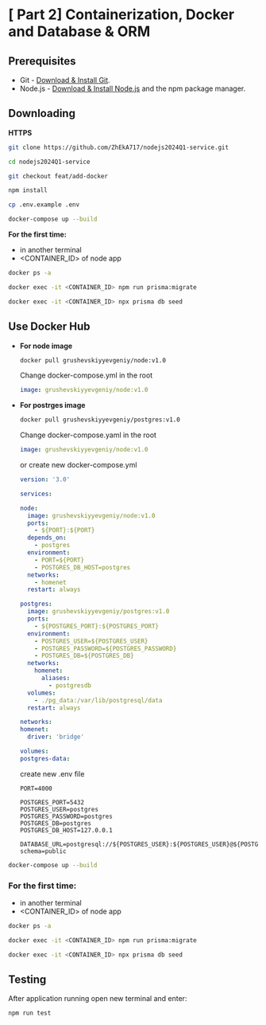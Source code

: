 # [ Part 2] Containerization, Docker and Database & ORM

## Prerequisites

- Git - [Download & Install Git](https://git-scm.com/downloads).
- Node.js - [Download & Install Node.js](https://nodejs.org/en/download/) and the npm package manager.

## Downloading

**HTTPS**

```bash
git clone https://github.com/ZhEkA717/nodejs2024Q1-service.git
```

```bash
cd nodejs2024Q1-service
```

```bash
git checkout feat/add-docker
```

```bash
npm install
```

```bash
cp .env.example .env
```

```bash
docker-compose up --build
```
**For the first time:** 
  - in another terminal
  - <CONTAINER_ID> of node app 
```bash
docker ps -a
```
```bash
docker exec -it <CONTAINER_ID> npm run prisma:migrate
```
```bash
docker exec -it <CONTAINER_ID> npx prisma db seed
```
## Use Docker Hub

- **For node image**

  ```bash
  docker pull grushevskiyyevgeniy/node:v1.0
  ```
  Change docker-compose.yml in the root

  ```yml
  image: grushevskiyyevgeniy/node:v1.0
  ```

- **For postrges image**

  ```bash
  docker pull grushevskiyyevgeniy/postgres:v1.0
  ```

  Change docker-compose.yaml in the root

  ```yml
  image: grushevskiyyevgeniy/node:v1.0
  ```
  or create new docker-compose.yml
  
  ```yml
  version: '3.0'

  services:

  node:
    image: grushevskiyyevgeniy/node:v1.0 
    ports:
      - ${PORT}:${PORT}
    depends_on:
      - postgres
    environment:
      - PORT=${PORT}
      - POSTGRES_DB_HOST=postgres
    networks:
      - homenet
    restart: always
  
  postgres:
    image: grushevskiyyevgeniy/postgres:v1.0
    ports:
      - ${POSTGRES_PORT}:${POSTGRES_PORT}
    environment:
      - POSTGRES_USER=${POSTGRES_USER}
      - POSTGRES_PASSWORD=${POSTGRES_PASSWORD}
      - POSTGRES_DB=${POSTGRES_DB}
    networks:
      homenet:
        aliases:
          - postgresdb
    volumes:
      - ./pg_data:/var/lib/postgresql/data
    restart: always

  networks:
  homenet:
    driver: 'bridge'

  volumes:
  postgres-data:

  ```
  create new .env file
  
  ```env
  PORT=4000
  
  POSTGRES_PORT=5432
  POSTGRES_USER=postgres  
  POSTGRES_PASSWORD=postgres
  POSTGRES_DB=postgres
  POSTGRES_DB_HOST=127.0.0.1

  DATABASE_URL=postgresql://${POSTGRES_USER}:${POSTGRES_USER}@${POSTGRES_DB_HOST}:5432/test?schema=public
  ```
```bash
docker-compose up --build
```
### For the first time:
  - in another terminal
  - <CONTAINER_ID> of node app  
```bash
docker ps -a
```
```bash
docker exec -it <CONTAINER_ID> npm run prisma:migrate
```
```bash
docker exec -it <CONTAINER_ID> npx prisma db seed
```
## Testing

After application running open new terminal and enter:

```bash
npm run test
```
